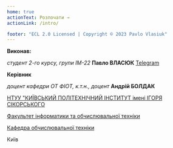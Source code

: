 ```yaml
---
home: true
actionText: Розпочати →
actionLink: /intro/

footer: "ECL 2.0 Licensed | Copyright © 2023 Pavlo Vlasiuk"
---
```



**Виконав:** 

*студент 2-го курсу, групи ІМ-22*<span padding-right:5em></span> **Павло ВЛАСЮК** [Telegram](https://t.me/pseudo_otter)


**Керівник**

*доцент кафедри ОТ ФІОТ, к.т.н., доцент*<span padding-right:5em></span> **Андрій БОЛДАК** 

[НТУУ "КИЇВСЬКИЙ ПОЛІТЕХНІЧНИЙ ІНСТИТУТ імені ІГОРЯ СІКОРСЬКОГО](https://kpi.ua/)

[Факультет інформатики та обчислювальної техніки](https://fiot.kpi.ua/)

[Кафедра обчислювальної техніки](https://comsys.kpi.ua/)

Київ
